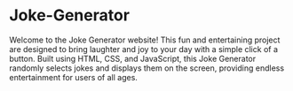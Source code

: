 # Joke-Generator
Welcome to the Joke Generator website! This fun and entertaining project are designed to bring laughter and joy to your day with a simple click of a button. Built using HTML, CSS, and JavaScript, this Joke Generator randomly selects jokes and displays them on the screen, providing endless entertainment for users of all ages.
